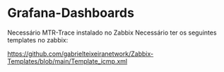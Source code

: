 # Grafana-Dashboards

Necessário MTR-Trace instalado no Zabbix
Necessário ter os seguintes templates no zabbix:

https://github.com/gabrielteixeiranetwork/Zabbix-Templates/blob/main/Template_icmp.xml
